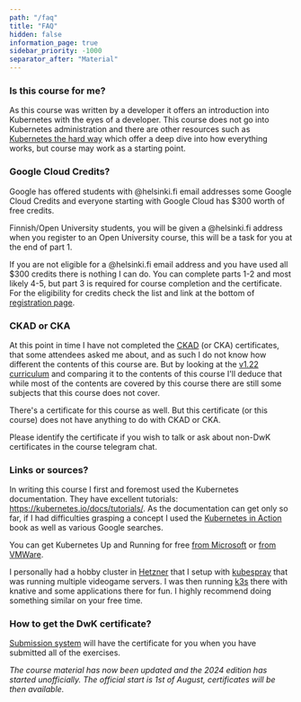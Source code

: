```yaml
---
path: "/faq"
title: "FAQ"
hidden: false
information_page: true
sidebar_priority: -1000
separator_after: "Material"
---
```


<table-of-contents></table-of-contents>

### Is this course for me?

As this course was written by a developer it offers an introduction into Kubernetes with the eyes of a developer. This course does not go into Kubernetes administration and there are other resources such as [Kubernetes the hard way](https://github.com/kelseyhightower/kubernetes-the-hard-way) which offer a deep dive into how everything works, but course may work as a starting point.

### Google Cloud Credits?

Google has offered students with @helsinki.fi email addresses some Google Cloud Credits and everyone starting with Google Cloud has \$300 worth of free credits.

Finnish/Open University students, you will be given a @helsinki.fi address when you register to an Open University course, this will be a task for you at the end of part 1.

If you are not eligible for a @helsinki.fi email address and you have used all \$300 credits there is nothing I can do. You can complete parts 1-2 and most likely 4-5, but part 3 is required for course completion and the certificate. For the eligibility for credits check the list and link at the bottom of [registration page](/registration-and-completion).

### CKAD or CKA

At this point in time I have not completed the [CKAD](https://www.cncf.io/certification/ckad/) (or CKA) certificates, that some attendees asked me about, and as such I do not know how different the contents of this course are. But by looking at the [v1.22 curriculum](https://github.com/cncf/curriculum/blob/051242d0be69e1cd290c97abc393762ae9f2ca44/CKAD_Curriculum_v1.22.pdf) and comparing it to the contents of this course I'll deduce that while most of the contents are covered by this course there are still some subjects that this course does not cover.

There's a certificate for this course as well. But this certificate (or this course) does not have anything to do with CKAD or CKA.

Please identify the certificate if you wish to talk or ask about non-DwK certificates in the course telegram chat.

### Links or sources?

In writing this course I first and foremost used the Kubernetes documentation. They have excellent tutorials: <https://kubernetes.io/docs/tutorials/>. As the documentation can get only so far, if I had difficulties grasping a concept I used the [Kubernetes in Action](https://www.manning.com/books/kubernetes-in-action) book as well as various Google searches.

You can get Kubernetes Up and Running for free [from Microsoft](https://azure.microsoft.com/en-us/resources/kubernetes-up-and-running/) or [from VMWare](https://k8s.vmware.com/kubernetes-up-and-running/).

I personally had a hobby cluster in [Hetzner](https://www.hetzner.com/) that I setup with [kubespray](https://github.com/kubernetes-sigs/kubespray) that was running multiple videogame servers. I was then running [k3s](https://github.com/rancher/k3s) there with knative and some applications there for fun. I highly recommend doing something similar on your free time.

### How to get the DwK certificate?

[Submission system](https://studies.cs.helsinki.fi/stats/courses/kubernetes2024/) will have the certificate for you when you have submitted all of the exercises.

_The course material has now been updated and the 2024 edition has started unofficially. The official start is 1st of August, certificates will be then available._
